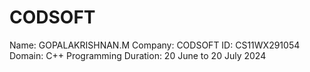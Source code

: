 # CODSOFT


Name: GOPALAKRISHNAN.M
Company: CODSOFT
ID: CS11WX291054
Domain: C++ Programming
Duration: 20 June to 20 July 2024

